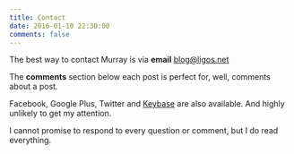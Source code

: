 ```yaml
---
title: Contact
date: 2016-01-10 22:30:00
comments: false
---
```


The best way to contact Murray is via **email** [blog@ligos.net](mailto:blog@ligos.net)

The **comments** section below each post is perfect for, well, comments about a post.

Facebook, Google Plus, Twitter and [Keybase](https://keybase.io/ligos) are also available. And highly unlikely to get my attention. 

I cannot promise to respond to every question or comment, but I do read everything.
